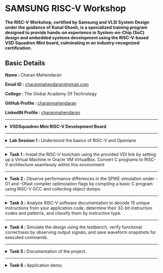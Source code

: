 # SAMSUNG RISC-V Workshop
#### The RISC-V Workshop, certified by Samsung and VLSI System Design under the guidance of Kunal Ghosh, is a specialized training program designed to provide hands-on experience in System-on-Chip (SoC) design and embedded systems development using the RISC-V-based VSD Squadron Mini board, culminating in an industry-recognized certification.

## Basic Details
   <b>Name : </b>Charan Mahendaran
   
   <b>Email ID : </b>charanmahendaran@gmail.com
   
   <b>College : </b>The Global Academy Of Technology
   
   <b>GitHub Profile : </b>[charanmahendaran](https://github.com/charanmahendaran)
   
   <b>LinkedIN Profile : </b>[charanmahendaran](https://www.linkedin.com/in/charanmahendaran/)
<hr>


<details>
<summary><b> VSDSquadron Mini RISC-V Development Board </b></summary> 
   
### 1. Overview
<p align="centre"> <img src="./Images/Vsd.png" width="800">

* #### Core Processor:
    * Features the CH32V003F4U6 RISC-V chip with ```RV32EC``` instruction set.
    * Supports ```24MHz``` main clock frequency and two-level interrupt nesting.
    * High-speed memory: ```2KB SRAM```, ```16KB``` CodeFlash, and ```1920B``` for bootloader.
* #### Key Features:
    * Integrated clock system with 24MHz and 128kHz RC oscillators.
    * 15 GPIO ports, enabling extensive peripheral connections.
    * Communication interfaces: ```USART```, ```I2C```, ```SPI```.
    * Onboard programming using the ```CH32V305FBP6``` protocol.
    * Powered via USB-C connector.

### 2. Specifications

* #### Form Factor: 
    * 50 x 28 mm with a maximum height of 8mm (top) and 1mm (bottom).
  
<p align="centre"> <img src="./Images/Vsd_Power_supply.png" widh="800">
   
* #### Power:
   * Nominal Input: 5V.
   * I/O Voltage: 3.3V.
   * Source/Sink Current: 8mA per I/O pin.

* #### Connectivity:
   * Digital I/O Pins: 15.
   * Analog I/O Pins: 10-bit ADC.
   * PWM Pins: 14.
   * External interrupts: 8.
* #### Other Features:
   * Built-in LED (PD6).
   * Programmer/debugger included, no external adapter required.

### 3. Kit Contents
* 1x VSDSquadron Mini Board.
* USB 2.0 Type-C connector.

### 4. Installation & Setup
To program and test the board (e.g., a "blink" example):
* #### Software:
   * Install ```VSCode``` and the ```PlatformIO``` extension.
   * Set up the ```CH32V``` platform via the repository URL provided.
   * Install the ```WCH-Link``` driver for programming.
   * USing ```Oracle Virtual Box``` to execute virtually.
* #### Steps:
   * Connect the board via USB-C.
   * Use ```PlatformIO``` in VSCode to ```build``` and ```upload``` the code.
   * Follow provided visuals and step-by-step instructions in the datasheet.
 
   <p float="centre">
       <img src="./Images/Step1.png" width="525">
       <img src="./Images/Step2.png" width="250" height="375">
       <img src="./Images/Step3.png" width="775">
       <img src="./Images/Step4.png" width="775">
       <img src="./Images/Step5.png" width="775">
   </p>  

* #### Completion
   *   After completing the installation, verify its accuracy by ensuring the following window appears as expected.

<p align="centre"> <img src="./Images/Complete_1.png" width="800">
<p align="centre"> <img src="./Images/Complete_2.png" width="800">

### 5. Handling and Usage
   * ESD Precautions: Handle with care to avoid static damage.
   * Operating Temperature: Designed for room temperature, ```20-35°C```.
   * Powering Up: Use ```USB-C``` connection for power and programming.
</details>

<hr>

<details>
   <summary><b> Lab Session 1 : </b>Understood the basics of RISC-V and Openlane</summary>
   
<p align="centre"> <img src="./Lab Session/Lab Session 1/Openlane.png" width="800">
</details>

<hr>

<details>
   <summary><b> Task 1 : </b>Install the RISC-V toolchain using the provided VDI link by setting up a Virtual Machine in Oracle VM VirtualBox. Convert C programs to RISC-V architecture seamlessly within this environment</summary>
   
- Installing leafpad editor using the command - ```sudo snap install leafpad``` or ```sudo apt install leafpad```

### Installing RISC-V and Setting up VM in Oracle VM Box:
<p align="left"> <img src="./Task 1/VM_Box.png" width="800">

### Creating a Simple Program for finding sum of n numbers:
<p float="left">
      <img src="./Task 1/Sum_1_to_n_command.png" width="400">
      <img src="./Task 1/Sum_1_to_n_program.png" width="400">
</p>

- Creating a Simple program in leafpad editor using the command - ```leafpad sum1ton.c &```
- Compiling the program using the command - ```gcc sum1ton.c```
### Main function in RISCV64 Architecture:
<p align="left"> <img src="./Task 1/main_function_riscv.png" width="800">
   
- Compiling in RISCV Architecture using command - ```riscv64-unknown-elf-gcc -O1 -mabi=lp64 -march=rv64i -o mul1ton.o mul1ton.c ```

### Running program in O1 Option in RISCV64:
<p float="left">
   <img src="./Task 1/Sum1tonriscv_O1.png" width="400">
   <img src="./Task 1/main_function_riscv_O1.png" width="400">
</p>

- Opening in RISCV using Object Dump in O1 Option - ```riscv64-unknown-elf-objdump -d mul1ton.o | less ```
</details>

<hr>

<details>
   <summary><b> Task 2 : </b>Observe performance differences in the SPIKE simulation under -O1 and -Ofast compiler optimization flags by compiling a basic C program using RISC-V GCC and collecting object dumps.</summary>

### Simple C Program to find product of n numbers:
<p align="left"> <img src="./Task 2/Mul1ton.png" width="800">

### Main function in -O1 Option in RISCV64:
<p align="left"> <img src="./Task 2/Mul1ton_O1_main.png" width="800">
   
### Debugging -O1 in SPIKE:
<p align="left"> <img src="./Task 2/Mul1ton_O1_debug_spike.png" width="800">

### Main function in -Ofast Option in RISCV64:
<p align="left"> <img src="./Task 2/Mul1ton_Ofast_main.png" width="800">

### Debugging -Ofast in SPIKE:
<p align="left"> <img src="./Task 2/Mul1ton_Ofast_debug_spike.png" width="800">
</details>

<hr>

<details>
   <summary><b> Task 3 : </b> Analyze RISC-V software documentation to decode 15 unique instructions from your application code, determine their 32-bit instruction codes and patterns, and classify them by instruction type.</summary>
   
# RISC-V Architecture: A Brief Overview
RISC-V (Reduced Instruction Set Computer - V) is an open-standard instruction set architecture (ISA) that follows the principles of reduced instruction set computing. Unlike proprietary ISAs, RISC-V is free to use without licensing fees, making it a popular choice for academic research, education, and industry applications. This open nature promotes innovation across various sectors, from hardware development to software engineering.

## Why Understanding Instruction Formats Matters
Understanding the structure of RISC-V instruction formats is vital for several reasons:

- Instruction Decoding: Enables accurate execution of instructions.
- Pipeline Design: Optimizes CPU pipeline stages for better performance.
- Compiler Design: Aids in generating efficient machine code.
- Debugging & Verification: Helps identify errors in hardware and software.
- Extensibility: Crucial for adding custom instructions in RISC-V's modular architecture.
- Instruction Types in RISC-V

### RISC-V instructions are categorized into the following types based on their field organization:

#### 1. R-Type (Register-Register):
   - Operations: Arithmetic and logical operations between registers.
   - Example: ADD rd, rs1, rs2 (rd = rs1 + rs2)
      
#### 2. I-Type (Immediate):
   - Operations: Arithmetic operations using a register and an immediate value.
   - Example: ADDI rd, rs1, imm (rd = rs1 + imm)
     
#### 3. S-Type (Store):
   - Operations: Storing data from a register to memory.
   - Example: SW rs1, imm(rs2) (memory[rs2 + imm] = rs1)
     
#### 4. B-Type (Branch):
   - Operations: Conditional branching based on register values.
   - Example: BEQ rs1, rs2, offset (branch if rs1 == rs2)

#### 5. U-Type (Upper Immediate):
   - Operations: Instructions that use large immediate values.
   - Example: LUI rd, imm (load upper immediate into rd)

#### 6. J-Type (Jump):
   - Operations: Unconditional jumps to a specified address.
   - Example: JAL rd, imm (jump and link)

## Key Fields in RISC-V Instructions
Each instruction in RISC-V has several key fields that define its functionality:
- Opcode: Specifies the operation type.
- Function Fields (funct3, funct7): Define the specific operation within an instruction type.
- Immediate Values: Represent constants used in computations.
- Registers: Indicate source and destination registers for data operations.
- Example: LUI (Load Upper Immediate)
- For an instruction like:
   * ```lui x5, 0x12345```
   * Encoding: The immediate value ```0x12345``` is loaded into the upper 20 bits of register ```x5```.
   * Execution: The instruction loads the value into the upper 20 bits of ```x5```, while the lower bits are set to zero.
  
## Instruction Categories
#### Arithmetic Instructions
- ADD: Adds values in two registers.
Example: ADD rd, rs1, rs2 (rd = rs1 + rs2)
- ADDI: Adds a register and an immediate.
Example: ADDI rd, rs1, imm (rd = rs1 + imm)

#### Logical Instructions
- AND: Bitwise AND.
Example: AND rd, rs1, rs2 (rd = rs1 & rs2)
- OR: Bitwise OR.
Example: OR rd, rs1, rs2 (rd = rs1 | rs2)

#### Branch Instructions
- BEQ: Branch if equal.
Example: BEQ rs1, rs2, offset (branch if rs1 == rs2)
- BNE: Branch if not equal.
Example: BNE rs1, rs2, offset (branch if rs1 != rs2)

#### Load and Store Instructions
- LW: Load a word from memory.
Example: LW rd, offset(rs1) (rd = memory[rs1 + offset])
- SW: Store a word to memory.
Example: SW rs1, offset(rs2) (memory[rs2 + offset] = rs1)

#### Special Instructions
- AUIPC: Add upper immediate to PC (Program Counter).
Example: AUIPC rd, imm (rd = PC + imm << 12)


## RISC-V Extensions
RISC-V allows for optional extensions to provide additional functionality:
- M: Integer multiplication and division.
- A: Atomic operations.
- F, D, Q: Floating-point operations (```32-bit```, ```64-bit```, ```128-bit```).
- C: Compressed instructions.
  
## RISC-V Object Dump
<p align="left"> <img src="./Task 3/Objdump_Ofast.png" width="800">

### INSTRUCTION 1: 
<p align="left"> <img src="./Task 3/Instruction_1.png" width="800">

### <b>Instruction 1 : lui a0, 0x21</b>
- Opcode: 0110111 (7 bits)
- Immediate: 0x21 (20 bits)
- Destination Register (rd): a0 (x10, 5 bits)

<b>Breakdown:</b>
- Immediate (0x21): 0000000000100001
- rd (a0 = x10): 01010
- Opcode: 0110111

Machine Code: ```0x02100037```

```
Final 32-bit Instruction Format:
| imm[31:12]       | rd    | opcode  |
| 0000000000100001 | 01010 | 0110111 |
```
Final Binary Representation:
```0000000000100001010100110111011```
____

### INSTRUCTION 2:
<p align="left"> <img src="./Task 3/Instruction_2.png" width="800">

### <b>Instruction 2: addi sp, sp, -16</b>
- Opcode: 0010011 (7 bits)
- Function (funct3): 000 (3 bits)
- Immediate: -16 (12 bits, two's complement)
- Source Register (rs1): sp (x2, 5 bits)
- Destination Register (rd): sp (x2, 5 bits)
- Function (funct3): 000 (3 bits)

<b>Breakdown:</b>
- Immediate (-16): 111111110000
- rs1 (sp = x2): 00010
- funct3: 000
- rd (sp = x2): 00010
- Opcode: 0010011

Machine Code: ```0xfff30313```

```
Final 32-bit Instruction Format:
| imm[11:0]      | rs1   | funct3 | rd    | opcode  |
| 111111110000   | 00010 | 000    | 00010 | 0010011 |
```
Final Binary Representation:
```11111111000000010000000110010011```
____

### INSTRUCTION 3:
<p align="left"> <img src="./Task 3/Instruction_3.png" width="800">

The RISC-V pseudo-instruction li a2, 120 (load immediate) is translated into a real instruction. Since 120 is a small value that fits within 12 bits, it will use the addi instruction with the x0 (zero) register as the source register. The actual instruction becomes:

### <b>Instruction 3: addi a2, x0, 120</b>
- Opcode: 0010011 (7 bits)
- Immediate: 120 (12 bits, unsigned)
- Source Register (rs1): x0 (zero, 5 bits)
- Destination Register (rd): a2 (x12, 5 bits)
- Function (funct3): 000 (3 bits)

<b>Breakdown:</b>
- Immediate (120): 000001111000
- rs1 (x0): 00000
- funct3: 000
- rd (a2 = x12): 01100
- Opcode: 0010011

Machine Code: ```0x07830313```

```
Final 32-bit Instruction Format:
| imm[11:0]      | rs1   | funct3 | rd    | opcode  |
| 000001111000   | 00000 | 000    | 01100 | 0010011 |
```
Final Binary Representation:
```0000011110000000000001100010011```
____

### INSTRUCTION 4:
<p align="left"> <img src="./Task 3/Instruction_4.png" width="800">

The RISC-V pseudo-instruction li a1, 5 (load immediate) is translated into a real instruction. Since 5 is a small value that fits within 12 bits, it will use the addi instruction with the x0 (zero) register as the source register. The actual instruction becomes:

### <b>Instruction 4: addi a1, x0, 5</b>
- Opcode: 0010011 (7 bits)
- Immediate: 5 (12 bits, unsigned)
- Source Register (rs1): x0 (zero, 5 bits)
- Destination Register (rd): a1 (x11, 5 bits)
- Function (funct3): 000 (3 bits)

<b>Breakdown:</b>
- Immediate (5): 000000000101
- rs1 (x0): 00000
- funct3: 000
- rd (a1 = x11): 01011
- Opcode: 0010011

Machine Code: ```0x00030313```

```
Final 32-bit Instruction Format:
| imm[11:0]      | rs1   | funct3 | rd    | opcode  |
| 000000000101   | 00000 | 000    | 01011 | 0010011 |
```
Final Binary Representation:
```00000000010100000000010110010011```
____

### INSTRUCTION 5:
<p align="left"> <img src="./Task 3/Instruction_5.png" width="800">

### <b>Instruction 5: addi a0, a0, 384</b>
- Opcode: 0010011 (7 bits)
- Immediate: 384 (12 bits, unsigned)
- Source Register (rs1): a0 (x10, 5 bits)
- Destination Register (rd): a0 (x10, 5 bits)
- Function (funct3): 000 (3 bits)

<b>Breakdown:</b>
- Immediate (384): 000011000000
- rs1 (a0 = x10): 01010
- funct3: 000
- rd (a0 = x10): 01010
- Opcode: 0010011

Machine Code: ```0x18030313```

```
Final 32-bit Instruction Format:
| imm[11:0]      | rs1   | funct3 | rd    | opcode  |
| 000011000000   | 01010 | 000    | 01010 | 0010011 |
```
Final Binary Representation:
```00001100000001010000010100010011```
____

### INSTRUCTION 6:
<p align="left"> <img src="./Task 3/Instruction_6.png" width="800">

### <b>Instruction 6: sd ra, 8(sp)</b>
- Opcode: 0100011 (7 bits)
- Immediate: 8 (12 bits, split as imm[11:5] and imm[4:0])
- Source Register (rs2): ra (x1, 5 bits)
- Base Register (rs1): sp (x2, 5 bits)
- Function (funct3): 011 (3 bits)

<b>Breakdown:</b>
- Immediate (8): imm[11:5] = 0000000, imm[4:0] = 01000
- rs2 (ra = x1): 00001
- rs1 (sp = x2): 00010
- funct3: 011
- Opcode: 0100011

Machine Code: ```0x00812123```

```
Final 32-bit Instruction Format:
| imm[11:5] | rs2   | rs1   | funct3 | imm[4:0] | opcode |
| 0000000   | 00001 | 00010 | 011    | 01000    | 0100011 |
```
Final Binary Representation:
```00000000100000010010001000100011```
____

### INSTRUCTION 7:
<p align="left"> <img src="./Task 3/Instruction_7.png" width="800">

### <b>Instruction 7: jal ra, 10408</b>
- Opcode: 1101111 (7 bits)
- Immediate: 10408 (20 bits, split for J-type: imm[20], imm[10:1], imm[11], imm[19:12])
- Destination Register (rd): ra (x1, 5 bits)

<b>Breakdown:</b>
- Immediate (10408): imm[20] = 0, imm[10:1] = 0000000000, imm[11] = 1, imm[19:12] = 01010001
- rd (ra = x1): 00001
- Opcode: 1101111

Machine Code: ```0x000520ff```

```
Final 32-bit Instruction Format:
| imm[20] | imm[10:1]     | imm[11] | imm[19:12]   | rd    | opcode  |
| 0       | 0000000000    | 1       | 01010001     | 00001 | 1101111 |
```
Final Binary Representation:
```000000000000000010100001000010111101111```
____

### INSTRUCTION 8:
<p align="left"> <img src="./Task 3/Instruction_8.png" width="800">

### <b>Instruction 8: ld ra, 8(sp)</b>
- Opcode: 0000011 (7 bits)
- Immediate: 8 (12 bits, unsigned)
- Source Register (rs1): sp (x2, 5 bits)
- Destination Register (rd): ra (x1, 5 bits)
- Function (funct3): 011 (3 bits)

<b>Breakdown:</b>
- Immediate (8): 000000001000
- rs1 (sp = x2): 00010
- funct3: 011
- rd (ra = x1): 00001
- Opcode: 0000011

Machine Code: ```0x00830303```

```
Final 32-bit Instruction Format:
| imm[11:0]      | rs1   | funct3 | rd    | opcode  |
| 000000001000   | 00010 | 011    | 00001 | 0000011 |
```
Final Binary Representation:
```0000000010000001000000110000011```
____

### INSTRUCTION 9:
<p align="left"> <img src="./Task 3/Instruction_9.png" width="800">

### <b>Instruction 9: li a0, 0</b>
- Opcode: 0010011 (7 bits)
- Immediate: 0 (12 bits, unsigned)
- Source Register (rs1): x0 (zero, 5 bits)
- Destination Register (rd): a0 (x10, 5 bits)
- Function (funct3): 000 (3 bits)

<b>Breakdown:</b>
- Immediate (0): 000000000000
- rs1 (x0 = x0): 00000
- funct3: 000
- rd (a0 = x10): 01010
- Opcode: 0010011

Machine Code: ```0x00030313```

```
Final 32-bit Instruction Format:
| imm[11:0]      | rs1   | funct3 | rd    | opcode  |
| 000000000000   | 00000 | 000    | 01010 | 0010011 |
```
Final Binary Representation:
```00000000000000000000010110010011```
____

### INSTRUCTION 10:
<p align="left"> <img src="./Task 3/Instruction_10.png" width="800">

### <b>Instruction 10: addi sp, sp, 16</b>
- Opcode: 0010011 (7 bits)
- Immediate: 16 (12 bits, unsigned)
- Source Register (rs1): sp (x2, 5 bits)
- Destination Register (rd): sp (x2, 5 bits)
- Function (funct3): 000 (3 bits)

<b>Breakdown:</b>
- Immediate (16): 000000001000
- rs1 (sp = x2): 00010
- funct3: 000
- rd (sp = x2): 00010
- Opcode: 0010011

Machine Code: ```0x01030313```

```
Final 32-bit Instruction Format:
| imm[11:0]      | rs1   | funct3 | rd    | opcode  |
| 000000001000   | 00010 | 000    | 00010 | 0010011 |
```
Final Binary Representation:
```00000000100000010000000110010011```
____

### INSTRUCTION 11:
<p align="left"> <img src="./Task 3/Instruction_11.png" width="800">

### <b>Instruction 11: auipc a5, 0xffff0</b>
- Opcode: 0010111 (7 bits)
- Immediate: 0xffff0 (20 bits)
- Destination Register (rd): a5 (x15, 5 bits)

<b>Breakdown:</b>
- Immediate (0xffff0): 1111111111110000
- rd (a5 = x15): 01111s
- Opcode: 0010111

Machine Code: ```0xfffff073```

```
Final 32-bit Instruction Format:
| imm[31:12]         | rd    | opcode  |
| 1111111111110000   | 01111 | 0010111 |
```
Final Binary Representation:
```11111111111100000111100101110111```
____

### INSTRUCTION 12:
<p align="left"> <img src="./Task 3/Instruction_12.png" width="800">

### <b>Instruction 12: bcqz a5, 0x100f4</b>
- Opcode: 1100011 (7 bits for `bcqz`)
- Immediate: 0x100f4 (20 bits, signed offset)
- Source Register (rs1): a5 (x15, 5 bits)
- Function (funct3): 100 (3 bits)

<b>Breakdown:</b>
- Immediate (0x100f4): 0001000000011110100
- rs1 (a5 = x15): 01111
- funct3: 100
- Opcode: 1100011

Machine Code: ```0x100f3133```

```
Final 32-bit Instruction Format:
| imm[12] | imm[10:5]  | rs1   | funct3 | imm[4:1] | imm[11] | opcode  |
| 0       | 0001000000 | 01111 | 100    | 111101   | 0       | 1100011 |
```
Final Binary Representation:
```00010000000111101111001000011011```
____

### INSTRUCTION 13:
<p align="left"> <img src="./Task 3/Instruction_13.png" width="800">

### <b>Instruction 13: addi a0, a0, 272 # 101f8 <__libc_fini_array></b>
- Opcode: 0010011 (7 bits)
- Immediate: 272 (12 bits, unsigned)
- Source Register (rs1): a0 (x10, 5 bits)
- Destination Register (rd): a0 (x10, 5 bits)
- Function (funct3): 000 (3 bits)

<b>Breakdown:</b>
- Immediate (272): 000000100010
- rs1 (a0 = x10): 01010
- funct3: 000
- rd (a0 = x10): 01010
- Opcode: 0010011

Machine Code: ```0x00012113```

```
Final 32-bit Instruction Format:
| imm[11:0]      | rs1   | funct3 | rd    | opcode  |
| 000000100010   | 01010 | 000    | 01010 | 0010011 |
```
Final Binary Representation:
```00000010001001010000000110010011```
____

### INSTRUCTION 14:
<p align="left"> <img src="./Task 3/Instruction_14.png" width="800">

### <b>Instruction 14: j 101b0 <atexit></b>
- Opcode: 1101111 (7 bits for `jal`)
- Immediate: 0x101b0 (20 bits)
- Destination Register (rd): x0 (5 bits)

<b>Breakdown:</b>
- Immediate (0x101b0): imm[20] = 0, imm[10:1] = 0000000000, imm[11] = 1, imm[19:12] = 00010000
- rd (x0 = x0): 00000
- Opcode: 1101111

Machine Code: ```0x000501ff```

```
Final 32-bit Instruction Format:
| imm[20] | imm[10:1]     | imm[11] | imm[19:12]   | rd    | opcode  |
| 0       | 0000000000    | 1       | 00010000     | 00000 | 1101111 |
```
Final Binary Representation:
```000000000000000010010000000011111101111```
____

### INSTRUCTION 15:
<p align="left"> <img src="./Task 3/Instruction_15.png" width="800">

### <b>Instruction 15</b>: lw a0, 0(sp)
- Opcode: 0000011 (7 bits)
- Immediate: 0 (12 bits, unsigned)
- Base Register (rs1): sp (x2, 5 bits)
- Destination Register (rd): a0 (x10, 5 bits)
- Function (funct3): 010 (3 bits)

<b>Breakdown:</b>
- Immediate (0): 000000000000
- rs1 (sp = x2): 00010
- funct3: 010
- rd (a0 = x10): 01010
- Opcode: 0000011

Machine Code: ```0x00030283```

```
Final 32-bit Instruction Format:
| imm[11:0]      | rs1   | funct3 | rd    | opcode  |
| 000000000000   | 00010 | 010    | 01010 | 0000011 |
```
Final Binary Representation:
```00000000000000010000100110000011```

</details>

<hr>

<details>
   <summary><b> Task 4 : </b> Simulate the design using the testbench, verify functional correctness by observing output signals, and save waveform snapshots for executed commands.</summary>

## Steps to Perform Functional Simulation of RISC-V

### 1. Set Up the Working Directory

Open a terminal and create a new directory, then navigate into it:
```mkdir <your_name> && cd <your_name>```
   
### 2. Create and Edit Verilog Files

Use a text editor (e.g., nano, vim, or code for VS Code) to create and edit the required files:

- Using Nano:
   ``` nano charan_rv32i.v ```
   Paste the Verilog source code, then save and exit (Ctrl + X, then Y, then Enter).

- Using VS Code:
   ``` code charan_rv32i.v ```
   Paste the Verilog source code and save the file (Ctrl + S).

- Repeat the same steps for maazm_rv32i_tb.v:
   ```nano charan_rv32i_tb.v``` or ```code charan_rv32i_tb.v```
  
### 3. Compile and Simulate the Verilog Code
   Use Icarus Verilog (iverilog) to compile and execute the simulation:
   ``` iverilog -o CM charan_rv32i.v charan_rv32i_tb.v ```  and
   ```./CM```
   
### 4. View the Simulation Waveform in GTKWave
To visualize the waveform output, run:
```gtkwave charanm_rv32i.vcd```
GTKWave will launch and display the simulation results.
   
   ## Terminal Command:
   <p align="centre"> <img src="./Task 4/Terminal.png" width="800">

## Instruction Memory Contents

| Address |	Instruction Code |	Assembly Instruction |	Description |
| :----: | :----: | :----: | :---- |
| MEM[0] |	32'h02208300 |	add r6, r1, r2 |	Adds r1 and r2, stores the result in r6. |
| MEM[1]	| 32'h02209380 |	sub r7, r1, r2 |	Subtracts r2 from r1, stores the result in r7. |
| MEM[2] |	32'h0230a400 |	and r8, r1, r3 |	Performs bitwise AND between r1 and r3, stores the result in r8. |
| MEM[3] |	32'h02513480 |	or r9, r2, r5 |	Performs bitwise OR between r2 and r5, stores the result in r9. |
| MEM[4] |	32'h0240c500 |	xor r10, r1, r4 |	Performs bitwise XOR between r1 and r4, stores the result in r10. |
| MEM[5] |	32'h02415580 |	slt r11, r2, r4 |	Sets r11 to 1 if r2 < r4, else sets it to 0. |
| MEM[6] |	32'h00520600 |	addi r12, r4, 5 |	Adds immediate value 5 to r4, stores the result in r12. |
| MEM[7] |	32'h00209181 |	sw r3, r1, 2 |	Stores the value of r3 at memory address (r1 + 2). |
| MEM[8] |	32'h00208681 |	lw r13, r1, 2 |	Loads a word from memory address (r1 + 2) into r13. |
| MEM[9] |	32'h00f00002 |	beq r0, r0, 15 |	Branches to PC + 15 if r0 == r0 (always true, acting as a jump). |
| MEM[10] |	32'h00210700 |	add r14, r2, r2 |	Adds r2 to itself, stores the result in r14 (doubles the value). |
| MEM[11] |	~~32'h01409002~~ |	bne r0, r1, 20 | Branches to PC + 20 if r0 ≠ r1. |
| MEM[12] |	~~32'h00520601~~ |	addi r12, r4, 5 |	Adds immediate value 5 to r4, stores the result in r12. |
| MEM[13] |	~~32'h00208783~~ |	sll r1, r1, r2 (2) |	Shifts r1 left by the value in r2 (shift amount is 2). |
| MEM[14] |	~~32'h00271803~~ |	srl r16, r14, r2 (2) |	Shifts r14 right logically by the value in r2 (shift amount is 2), stores the result in r16. |

> Strikethrough indicates the commented out parts of the code.


### Differences between standard RISCV ISA and the Instruction Set given in the reference repository:

   | Operation |	Standard RISCV ISA |	Hardcoded ISA |
   | --- | --- | ---- |
| ADD R6, R2, R1 |	32'h00110333 |	32'h02208300 |
| SUB R7, R1, R2 |	32'h402083b3 |	32'h02209380 |
| AND R8, R1, R3 |	32'h0030f433 |	32'h0230a400 |
| OR R9, R2, R5 |	32'h005164b3 |	32'h02513480 |
| XOR R10, R1, R4 |	32'h0040c533 |	32'h0240c500 |
| SLT R1, R2, R4 |	32'h0045a0b3 |	32'h02415580 |
| ADDI R12, R4, 5 |	32'h004120b3 |	32'h00520600 |
| BEQ R0, R0, 15 |	32'h00000f63 |	32'h00f00002 |
| SW R3, R1, 2 |	32'h0030a123 |	32'h00209181 |
| LW R13, R1, 2 |	32'h0020a683 | 	32'h00208681 |
| SRL R16, R14, R2 |	32'h0030a123 |	32'h00271803 |
| SLL R15, R1, R2 |	32'h002097b3 |	32'h00208783 |

   
   ## Instruction 1: ```ADD R6, R2, R1```
   <p align="centre"> <img src="./Task 4/Ins_1_ADD.png" width="800">

   ## Instruction 2: ```SUB R7, R1, R2```
   <p align="centre"> <img src="./Task 4/Ins_2_SUB.png" width="800">

   ## Instruction 3: ```AND R8, R1, R3```
   <p align="centre"> <img src="./Task 4/Ins_3_AND.png" width="800">

   ## Instruction 4: ```OR R9, R2, R5```
   <p align="centre"> <img src="./Task 4/Ins_4_OR.png" width="800">

   ## Instruction 5: ```XOR R10, R1, R4```
   <p align="centre"> <img src="./Task 4/Ins_5_XOR.png" width="800">

   ## Instruction 6: ```SLT R1, R2, R4```
   <p align="centre"> <img src="./Task 4/Ins_6_SLT.png" width="800">

   ## Instruction 7: ```ADDI R12, R4, 5```
   <p align="centre"> <img src="./Task 4/Ins_7_ADDI.png" width="800">

   ## Instruction 8: ```BEQ R0, R0, 15```
   <p align="centre"> <img src="./Task 4/Ins_8_BEQ.png" width="800">

   ## Instruction 9: ```BNE R0, R1, 20```
   <p align="centre"> <img src="./Task 4/Ins_9_BNE.png" width="800">

   ## Instruction 10: ```SLL R15, R1, R2```
   <p align="centre"> <img src="./Task 4/Ins_10_SLL.png" width="800">
   
</details>

<hr>

<details>
   <summary><b> Task 5 : </b> Documentation of the project.</summary>

   ## COMBINATION LOCK SYSTEM USING VSDSQM BOARD & SOLENOID LOCK
   #### This project implements a combination lock system using the VSDSQM board (CH32V003F4U6), three push buttons, a TIP122 transistor, and a 12V solenoid lock. The system unlocks only when the correct sequence of button presses is entered.

   ## Project Overview :
- Microcontroller: VSDSQM (RISC-V based CH32V003F4U6).
- Input: 3 push buttons (PA1, PA2, PC4).
- Output: TIP122 transistor (switches solenoid lock).
- Actuator: 12V solenoid lock (used for locking/unlocking).
- Power: VSDSQM runs on 5V, solenoid lock runs on 12V.

When the correct sequence of button presses is entered, the microcontroller activates the solenoid lock for 5 seconds using a TIP122 transistor.

## How It Works :
- The system starts in a locked state.
- The user presses the buttons in a specific order.
- If the sequence is correct, the solenoid lock is powered ON, unlocking the door.
- After 5 seconds, the solenoid turns OFF, locking the door again.
- If the wrong sequence is entered, the system resets and the user must start over.

## Components Required :

| Component	| Quantity | Use in the Project |
| --- | --- | --- |
| VSDSQM Board (CH32V003F4U6) |	1 |	Microcontroller to handle input processing and solenoid control. |
| Push Buttons (2-pin) |	3 |	Used for user input to enter the correct unlock sequence. |
| TIP122 Transistor (NPN Darlington) |	1 |	Acts as a switch to control the high-power solenoid lock using a low-power microcontroller signal. |
| 12V Solenoid Lock |	1 |	The locking mechanism that engages/disengages based on the correct sequence. |
| Diode (1N4007 or 1N5819 Schottky) |	1 |	Protects the circuit from voltage spikes when the solenoid turns off. |
| 12V Power Supply (Adapter or Battery Pack) |	1 |	Provides power to the solenoid lock and transistor circuit. |
| Jumper Wires (Male-Male, Male-Female) |	As needed |	Used for making connections between the components and the microcontroller. |
| Breadboard or PCB | 1 |	Helps in assembling and testing the circuit before soldering permanently. |

## System Architecture :
The project consists of the following key components:

<b> 1. Microcontroller: VSDSQM (CH32V003F4U6) </b>
- Acts as the brain of the system.
- Reads button presses and checks if they match the correct sequence.
- Controls the solenoid lock via a TIP122 transistor.

<b> 2. Push Buttons (User Input) </b>
- Three buttons are connected to PA1, PA2, and PC4.
- The buttons use pull-up resistors so that they read HIGH (1) when not pressed and LOW (0) when pressed.
- The sequence logic ensures the lock opens only when the buttons are pressed in the correct order.

<b> 3. TIP122 Transistor (Switching) </b>
- A TIP122 transistor is used to control the solenoid lock.
- The microcontroller works at 3.3V and cannot directly control a 12V solenoid.
- The transistor acts as a switch that turns the solenoid on or off based on the microcontroller’s output.

<b> 4. 12V Solenoid Lock (Actuator) </b>
- When powered, the solenoid unlocks.
- When power is cut off, the solenoid locks again.
- The TIP122 transistor controls the power going to the solenoid.

<b> 5. Power Supply </b>
- The VSDSQM board runs on 5V (USB Type-C).
- The solenoid lock requires 12V, so a separate 12V power source is used.
- A common ground is shared between the 12V and 5V circuits to ensure proper operation.

## Block Diagram :

## Circuit Diagram :

## Hardware Connections :
### 1. Push Button Connections

Each button has two terminals:
- One terminal is connected to a VSDSQM GPIO pin.
- The other terminal is connected to GND.
  
| Button	| VSDSQM Pin | Other Side  |
| --- | --- | --- |
|Button 1 |	PA1 | GND |
|Button 2 |	PA2 | GND |
|Button 3 |	PC4 | GND |

- The microcontroller's internal pull-up resistors keep the pins HIGH.
- When a button is pressed, the corresponding pin reads LOW (0).

### 2. TIP122 Transistor (Switch for Solenoid Lock)
- The TIP122 acts as a switch.
- When PD6 is HIGH, the transistor turns ON, allowing 12V to reach the solenoid.
- When PD6 is LOW, the solenoid turns OFF.

| TIP122 Pin |	Connected To |
| --- | --- |
| Base (B) |	PD6 (via 1KΩ resistor) |
| Collector (C) |	Solenoid Lock (-) |
| Emitter (E) |	GND |

### 3. Solenoid Lock
| Solenoid Pin |	Connected To |
| --- | --- |
| Positive (+) |	12V Power Supply (+) |
| Negative (-) |	TIP122 Collector |

</details>

<hr>

<details>
   <summary><b> Task 6 : </b> Application demo.</summary>
   
   ## Code :
   
   ```c
#include "ch32v003fun.h"
#include "ch32v003_GPIO.h"
#include "ch32v003_delay.h"

// Define GPIO pins
#define BUTTON_1 GPIO_Pin_1  // PA1
#define BUTTON_2 GPIO_Pin_2  // PA2
#define BUTTON_3 GPIO_Pin_4  // PC4
#define SOLENOID_PIN GPIO_Pin_6  // PD6 (Controls TIP122)

// Correct sequence of button presses
int sequence[] = {1, 2, 3};
int current_position = 0;  // Tracks progress in the combination

// Function to read which button is pressed
int read_button() {
    if (GPIO_ReadInputDataBit(GPIOA, BUTTON_1) == 0) return 1;
    if (GPIO_ReadInputDataBit(GPIOA, BUTTON_2) == 0) return 2;
    if (GPIO_ReadInputDataBit(GPIOC, BUTTON_3) == 0) return 3;
    return 0;  // No button pressed
}

// Function to check the button sequence
void check_sequence(int pressed_button) {
    if (pressed_button == sequence[current_position]) {
        current_position++;  // Move to the next step in sequence
        if (current_position == 3) {  // If all three are correct
            unlock_solenoid();
            current_position = 0;  // Reset sequence
        }
    } else {
        current_position = 0;  // Reset if incorrect button is pressed
    }
}

// Function to unlock the solenoid lock
void unlock_solenoid() {
    GPIO_SetBits(GPIOD, SOLENOID_PIN);  // Turn on solenoid
    delay_ms(5000);  // Keep unlocked for 5 seconds
    GPIO_ResetBits(GPIOD, SOLENOID_PIN);  // Lock again
}

// Main function
int main() {
    SystemInit();

    // Configure GPIO Pins
    GPIO_InitTypeDef GPIO_InitStructure;

    // Configure buttons as input (PA1, PA2, PC4)
    GPIO_InitStructure.GPIO_Pin = BUTTON_1 | BUTTON_2;
    GPIO_InitStructure.GPIO_Mode = GPIO_Mode_IPU;  // Input with pull-up resistor
    GPIO_Init(GPIOA, &GPIO_InitStructure);

    GPIO_InitStructure.GPIO_Pin = BUTTON_3;
    GPIO_Init(GPIOC, &GPIO_InitStructure);

    // Configure solenoid control pin as output (PD6)
    GPIO_InitStructure.GPIO_Pin = SOLENOID_PIN;
    GPIO_InitStructure.GPIO_Mode = GPIO_Mode_Out_PP;  // Output push-pull
    GPIO_Init(GPIOD, &GPIO_InitStructure);
    
    GPIO_ResetBits(GPIOD, SOLENOID_PIN);  // Ensure solenoid is OFF initially

    while (1) {
        int pressed_button = read_button();  // Read button press
        if (pressed_button > 0) {
            check_sequence(pressed_button);  // Process the sequence
            delay_ms(300);  // Debounce delay
        }
    }
}
```

### Explanation of the Code :
<b> 1. GPIO Pin Setup </b>
- Buttons (PA1, PA2, PC4) are set as input with pull-up resistors.
- Solenoid Control Pin (PD6) is set as output (push-pull).

<b> 2. Reading Button Presses </b>
- The function read_button() checks if any button is pressed.
- If pressed, it returns 1, 2, or 3 (corresponding to the button).

<b> 3. Checking the Correct Sequence </b>
- The function check_sequence() keeps track of the sequence of button presses.
- If the correct order is followed:
   - The function unlock_solenoid() is called.
   - The solenoid unlocks for 5 seconds.
- If the wrong button is pressed, the sequence resets to 0.

<b> 4. Unlocking the Solenoid </b>
- The function unlock_solenoid() sets PD6 HIGH to turn ON the solenoid via TIP122.
- After 5 seconds, it turns OFF the solenoid.

### System Behavior :

| Scenario | System Response |
| :--- | :--- |
| Presses Button 1 (PA1) |	Moves to step 1 |
| Presses Button 2 (PA2) | After PA1	Moves to step 2 |
| Presses Button 3 (PC4) | After PA2	Unlocks solenoid for 5 seconds |
| Presses wrong button |	Resets sequence to 0 |
| No button pressed |	System waits for input |

### How to Upload the Code Using VS Code & PlatformIO

<b> Step 1: Install PlatformIO in VS Code </b>
- Open VS Code.
- Install PlatformIO extension from the marketplace.
- Restart VS Code.

<b> Step 2: Create a New PlatformIO Project </b>
- Click on PlatformIO Home > New Project.
- Select:
- Board: Generic CH32V003
- Framework: Baremetal (or use a template)
- Click Create.

<b> Step 3: Copy & Paste the Code </b>
- Open src/main.cpp and replace with the above code.
- Save the file.

<b> Step 4: Upload the Code </b>
- Connect the VSDSQM board to your PC via USB-C.
- Click Upload in PlatformIO.
- Wait for the flashing process to complete.

## Demonstration :

## Conclusion :

This project implements a secure electronic combination lock system using the VSDSQM (CH32V003F4U6) microcontroller, three push buttons, a TIP122 transistor, and a 12V solenoid lock. The lock mechanism operates based on a predefined button sequence, ensuring enhanced security. If the correct three-button sequence is entered, the solenoid unlocks for 5 seconds before automatically locking again.

### Key Achievements

✅ Microcontroller-Based Lock System → Uses the VSDSQM board for precise control.  
✅ High-Security Combination Lock → Requires a specific button sequence, not just a single input.  
✅ Efficient Solenoid Control → Uses a TIP122 transistor to safely handle the high-power solenoid.  
✅ No Extra Components Like Relays → Eliminates bulky relays, reducing cost & complexity.  
✅ Auto-Locking Mechanism → Lock re-engages automatically after 5 seconds.  
✅ Incorrect Attempt Handling → Any incorrect button press resets the sequence, improving security.  
✅ Low Power Consumption → Only consumes power when unlocking, making it energy efficient.  

### Why This Design?
<b> 1. Secure and Reliable: </b> 

      Unlike simple push-button locks, this design ensures only the correct sequence unlocks the system.
      Wrong input resets the sequence, making brute-force unlocking nearly impossible.  
      
<b> 2.Cost-Effective & Minimal Components:

      Uses a TIP122 transistor instead of a relay module, reducing size and cost.
      No need for external resistors as the VSDSQM board provides internal pull-ups.  
      
<b> 3.Efficient Power Management:

      Solenoid is activated only when unlocking, reducing unnecessary power usage.
      Microcontroller operates at 3.3V, ensuring low energy consumption.   
      
<b> 4. Easy to Customize & Expand:

      Can be easily modified for 4 or more buttons for increased security.
      Supports integration with RFID, keypads, or fingerprint sensors.

### Future Improvements & Enhancements
 1. Add a Buzzer for Feedback → Audible feedback for correct and incorrect attempts.
 2. OLED Display for Input Status → Show progress of sequence entry.
 3. Multiple User Codes → Store and verify different user codes in EEPROM.
 4. Wi-Fi/Bluetooth Unlocking → Enable remote unlocking via a smartphone app.
 5. Battery Backup → Ensure functionality during power failures.
 6. Tamper Detection → Trigger an alarm if excessive wrong attempts are made.

### Final Thoughts
This project provides a simple yet highly secure locking mechanism using a minimalist hardware approach. It is cost-effective, reliable, and expandable, making it a great starting point for advanced access control systems.

</details>
